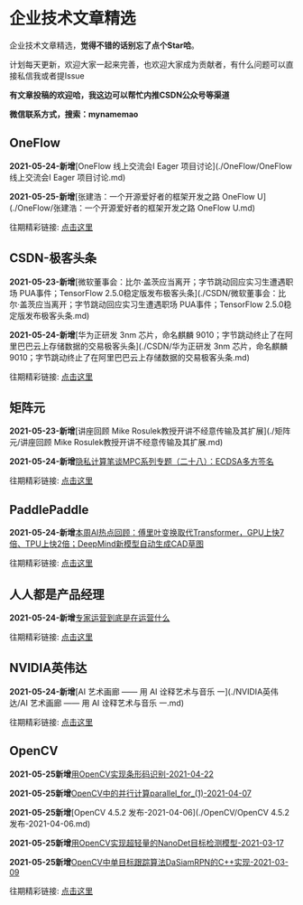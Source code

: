 # 企业技术文章精选

企业技术文章精选，**觉得不错的话别忘了点个Star哈**。

计划每天更新，欢迎大家一起来完善，也欢迎大家成为贡献者，有什么问题可以直接私信我或者提Issue

**有文章投稿的欢迎哈，我这边可以帮忙内推CSDN公众号等渠道**

**微信联系方式，搜索：mynamemao**

## OneFlow

**2021-05-24-新增**[OneFlow 线上交流会I Eager 项目讨论](./OneFlow/OneFlow 线上交流会I Eager 项目讨论.md)

**2021-05-25-新增**[张建浩：一个开源爱好者的框架开发之路  OneFlow U](./OneFlow/张建浩：一个开源爱好者的框架开发之路  OneFlow U.md)

往期精彩链接: [点击这里](./OneFlow)

## CSDN-极客头条

**2021-05-23-新增**[微软董事会：比尔·盖茨应当离开；字节跳动回应实习生遭遇职场 PUA事件；TensorFlow 2.5.0稳定版发布极客头条](./CSDN/微软董事会：比尔·盖茨应当离开；字节跳动回应实习生遭遇职场 PUA事件；TensorFlow 2.5.0稳定版发布极客头条.md)

**2021-05-24-新增**[华为正研发 3nm 芯片，命名麒麟 9010；字节跳动终止了在阿里巴巴云上存储数据的交易极客头条](./CSDN/华为正研发 3nm 芯片，命名麒麟 9010；字节跳动终止了在阿里巴巴云上存储数据的交易极客头条.md)

往期精彩链接: [点击这里](./CSDN)

## 矩阵元

**2021-05-23-新增**[讲座回顾  Mike Rosulek教授开讲不经意传输及其扩展](./矩阵元/讲座回顾  Mike Rosulek教授开讲不经意传输及其扩展.md)

**2021-05-24-新增**[隐私计算笔谈MPC系列专题（二十八）：ECDSA多方签名](./矩阵元/隐私计算笔谈MPC系列专题（二十八）：ECDSA多方签名.md)

往期精彩链接: [点击这里](./矩阵元)

## PaddlePaddle

**2021-05-24-新增**[本周AI热点回顾：傅里叶变换取代Transformer，GPU上快7倍、TPU上快2倍；DeepMind新模型自动生成CAD草图](./PaddlePaddle/本周AI热点回顾：傅里叶变换取代Transformer，GPU上快7倍、TPU上快2倍；DeepMind新模型自动生成CAD草图.md)

往期精彩链接: [点击这里](./PaddlePaddle)

## 人人都是产品经理

**2021-05-24-新增**[专家运营到底是在运营什么](./人人都是产品经理/专家运营到底是在运营什么.md)

往期精彩链接: [点击这里](./人人都是产品经理)

## NVIDIA英伟达

**2021-05-24-新增**[AI 艺术画廊 —— 用 AI 诠释艺术与音乐 一](./NVIDIA英伟达/AI 艺术画廊 —— 用 AI 诠释艺术与音乐 一.md)

往期精彩链接: [点击这里](./NVIDIA英伟达)

## OpenCV

**2021-05-25新增**[用OpenCV实现条形码识别-2021-04-22](./OpenCV/用OpenCV实现条形码识别-2021-04-22.md)

**2021-05-25新增**[OpenCV中的并行计算parallel_for_(1)-2021-04-07](./OpenCV/OpenCV中的并行计算parallel_for_(1)-2021-04-07.md)

**2021-05-25新增**[OpenCV 4.5.2 发布-2021-04-06](./OpenCV/OpenCV 4.5.2 发布-2021-04-06.md)

**2021-05-25新增**[用OpenCV实现超轻量的NanoDet目标检测模型-2021-03-17](./OpenCV/用OpenCV实现超轻量的NanoDet目标检测模型-2021-03-17.md)

**2021-05-25新增**[OpenCV中单目标跟踪算法DaSiamRPN的C++实现-2021-03-09](./OpenCV/OpenCV中单目标跟踪算法DaSiamRPN的C++实现-2021-03-09.md)

往期精彩链接: [点击这里](./OpenCV)
